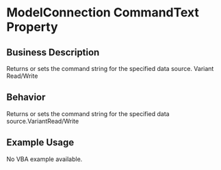 # ModelConnection CommandText Property

## Business Description
Returns or sets the command string for the specified data source. Variant Read/Write

## Behavior
Returns or sets the command string for the specified data source.VariantRead/Write

## Example Usage
No VBA example available.